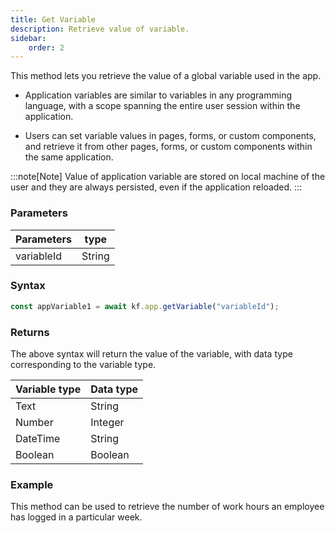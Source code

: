 ```yaml
---
title: Get Variable
description: Retrieve value of variable.
sidebar:
    order: 2
---
```


This method lets you retrieve the value of a global variable used in the app.

-   Application variables are similar to variables in any programming language, with a scope spanning the entire user session within the application. 

-   Users can set variable values in pages, forms, or custom components, and retrieve it from other pages, forms, or custom components within the same application. 

:::note[Note] 
Value of application variable are stored on local machine of the user and
    they are always persisted, even if the application reloaded.
:::
### Parameters

| Parameters | type   |
| ---------- | ------ |
| variableId | String |

### Syntax

```js
const appVariable1 = await kf.app.getVariable("variableId");
```

### Returns

The above syntax will return the value of the variable, with data type corresponding to the variable type.

| Variable type | Data type |
| ------------- | --------- |
| Text          | String    |
| Number        | Integer   |
| DateTime      | String    |
| Boolean       | Boolean   |

### Example

This method can be used to retrieve the number of work hours an employee has logged in a particular week.
